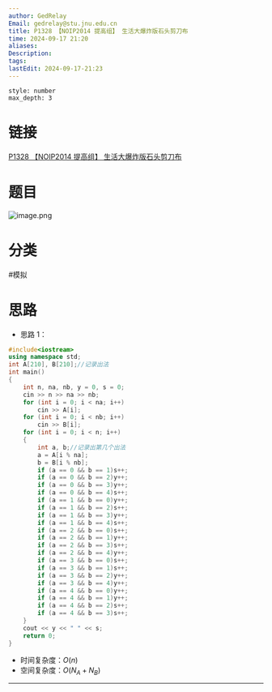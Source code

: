 ```yaml
---
author: GedRelay
Email: gedrelay@stu.jnu.edu.cn
title: P1328 【NOIP2014 提高组】 生活大爆炸版石头剪刀布
time: 2024-09-17 21:20
aliases: 
Description: 
tags: 
lastEdit: 2024-09-17-21:23
---
```


```toc
style: number
max_depth: 3
```

# 链接
[P1328 【NOIP2014 提高组】 生活大爆炸版石头剪刀布](https://www.luogu.com.cn/problem/P1328) 

# 题目
![image.png](https://ged-pic-bed.oss-cn-guangzhou.aliyuncs.com/img/202409172121102.png)


# 分类
#模拟 

# 思路
- 思路 1：


```cpp
#include<iostream>
using namespace std;
int A[210], B[210];//记录出法
int main()
{
	int n, na, nb, y = 0, s = 0;
	cin >> n >> na >> nb;
	for (int i = 0; i < na; i++)
		cin >> A[i];
	for (int i = 0; i < nb; i++)
		cin >> B[i];
	for (int i = 0; i < n; i++)
	{
		int a, b;//记录出第几个出法
		a = A[i % na];
		b = B[i % nb];
		if (a == 0 && b == 1)s++;
		if (a == 0 && b == 2)y++;
		if (a == 0 && b == 3)y++;
		if (a == 0 && b == 4)s++;
		if (a == 1 && b == 0)y++;
		if (a == 1 && b == 2)s++;
		if (a == 1 && b == 3)y++;
		if (a == 1 && b == 4)s++;
		if (a == 2 && b == 0)s++;
		if (a == 2 && b == 1)y++;
		if (a == 2 && b == 3)s++;
		if (a == 2 && b == 4)y++;
		if (a == 3 && b == 0)s++;
		if (a == 3 && b == 1)s++;
		if (a == 3 && b == 2)y++;
		if (a == 3 && b == 4)y++;
		if (a == 4 && b == 0)y++;
		if (a == 4 && b == 1)y++;
		if (a == 4 && b == 2)s++;
		if (a == 4 && b == 3)s++;
	}
	cout << y << " " << s;
	return 0;
}
```


- 时间复杂度：${O\left( n \right)  }$ 
- 空间复杂度：${O\left( N_{A} +N_{B}  \right)  }$ 


---

